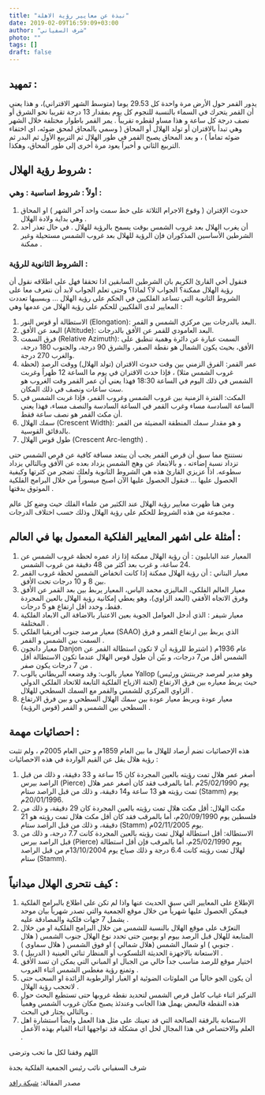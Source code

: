 ```yaml
---
title: "نبذة عن معايير رؤية الاهلة"
date: 2019-02-09T16:59:09+03:00
author: "شرف السفياني"
photo: ""
tags: []
draft: false
---
```



## تمهيد :
يدور القمر حول الأرض مرة واحدة كل 29.53 يوما (متوسط الشهر الاقتراني)، و هذا يعني أن القمر يتحرك في السماء بالنسبة للنجوم كل يوم بمقدار 13 درجة تقريبا نحو الشرق أو نصف درجة كل ساعة و هذا مساو لقطره تقريباً .
يمر القمر باطوار مختلفة خلال الشهر وهي تبدأ بالاقتران أو تولد الهلال أو المحاق ( وسمي بالمحاق لمحق ضوئه، اي اختفاء ضوئه تماماً ) ، و بعد المحاق يصبح القمر في طور الهلال ثم التربيع الأول ثم البدر ثم التربيع الثاني و أخيراً يعود مرة أخرى إلى طور المحاق، وهكذا.
 
## شروط رؤية الهلال : 
 
### أولاً : شروط اساسية : وهي : 
 
1. حدوث الإقتران ( وقوع الاجرام الثلاثة على خط سمت واحد آخر الشهر ) او المحاق وهي بداية ولادة الهلال .
2. أن يغرب الهلال بعد غروب الشمس بوقت يسمح بالرؤية للهلال .
في حال تعذر أحد الشرطين الأساسين المذكوران فإن الرؤية للهلال بعد غروب الشمس مستحيلة وغير ممكنة .


 
### الشروط الثانوية للرؤية :
 
فنقول أخي القارئ الكريم بان الشرطين السابقين اذا تحققا فهل على اطلاقه نقول أن رؤية الهلال ممكنة؟ 
الجواب لا؟ 
لماذا؟ 
وحتى تعلم الجواب لابد أن نتعرف معا على الشروط الثانوية التي تساعد الفلكيين في الحكم على رؤية الهلال ... وبسببها تعددت المعايير لدى الفلكيين للحكم على رؤية الهلال من عدمها وهي :
 
1. الاستطالة أو قوس النور (Elongation): البعد بالدرجات بين مركزي الشمس و القمر. 
2. البعد عن الأفق (Altitude): البعد العامودي للقمر عن الأفق بالدرجات.
3. فرق السمت (Relative Azimuth): السمت عبارة عن دائرة وهمية تنطبق على الأفق، بحيث يكون الشمال هو نقطة الصفر، والشرق 90 درجة، والجنوب 180 درجة، والغرب 270 درجة.
4. عمر القمر: الفرق الزمني بين وقت حدوث الاقتران (تولد الهلال) ووقت الرصد (لحظة غروب الشمس مثلا) ، فإذا حدث الاقتران في يوم ما الساعة 12 ظهراً وغربت الشمس في ذلك اليوم في الساعة 18:30 فهذا يعني أن عمر القمر وقت الغروب هو ست ساعات ونصف في ذلك المكان.
5. المكث: الفترة الزمنية بين غروب الشمس وغروب القمر، فإذا غربت الشمس في الساعة السادسة مساء وغرب القمر في الساعة السادسة والنصف مساء، فهذا يعني أن مكث القمر هو نصف ساعة فقط.
6. سمك الهلال (Crescent Width): و هو مقدار سمك المنطقة المضيئة من القمر بالدقائق القوسية.
7. طول قوس الهلال (Crescent Arc-length) .
 
نستنتج مما سبق أن قرص القمر يجب أن يبتعد مسافة كافية عن قرص الشمس حتى تزداد نسبة إضاءته ، و بالابتعاد عن وهج الشمس يزداد بعده عن الأفق وبالتالي يزداد سطوعه.
اذاً عزيزي القارئ هذه هي الشروط الثانوية ولعلك تضجر من كثرتها وكيفية الحصول عليها ... فنقول الحصول عليها الآن اصبح ميسوراً من خلال البرامج الفلكية الموثوق بدقتها .
 
ومن هنا ظهرت معايير رؤية الهلال عند الكثير من علماء الفلك حيث وضع كل عالم مجموعة من هذه الشروط للحكم على رؤية الهلال وذلك حسب اختلاف الدرجات .

## أمثلة على اشهر المعايير الفلكية المعمول بها في العالم :
 
1. المعيار عند البابليون : أن رؤية الهلال ممكنة إذا زاد عمره لحظة غروب الشمس عن 24 ساعة، و غرب بعد أكثر من 48 دقيقة من غروب الشمس.
2. معيار البتاني : أن رؤية الهلال ممكنة إذا كانت انخفاض الشمس لحظة غروب القمر بين 8 و 10 درجات تحت الأفق.
3. معيار العالم الفلكي، الماليزي محمد الياس، المعيار يربط بين بعد القمر عن الأفق وفرق الاتجاه الأفقي (البعد الزاوي)، وهو يعطي إمكانية رؤية الهلال بالعين المجردة فقط، وحدد أقل ارتفاع هو 5 درجات.
4. معيار شيفر : الذي أدخل العوامل الجوية بعين الاعتبار بالاضافة الى الابعاد الفلكية المختلفة .
5. معيار مرصد جنوب أفريقيا الفلكي (SAAO) الذي يربط بين ارتفاع القمر و فرق السمت بين الشمس و القمر .
6. معيار دانجون Danjon عام 1936م ( اشترط للرؤية أن لا تكون استطالة القمر عن الشمس أقل من7 درجات، و بيّن أن طول قوس الهلال عندما تكون الاستطالة أقل من 7 درجات يكون صفر .
7. معيار يالوب: وقد وضعه البريطاني يالوب Yallop (وهو مدير لمرصد جرينتش ورئيس لجنة الازياح الفلكية التابعة للاتحاد الفلكي الدولي) حيث يربط معياره بين فرق الارتفاع الزاوي المركزي للشمس والقمر مع السمك السطحي للهلال .
8. معيار عودة ويربط معيار عودة بين سمك الهلال السطحي و بين فرق الارتفاع السطحي بين الشمس و القمر (قوس الرؤية) .
 
## احصائيات مهمة :
 
هذه الإحصائيات تضم أرصاد للهلال ما بين العام 1859م و حتى العام 2005م ، ولم تثبت رؤية هلال يقل عن القيم الواردة في هذه الاحصائيات :
 
1. أصغر عمر هلال تمت رؤيته بالعين المجردة كان 15 ساعة و 33 دقيقة، و ذلك من قبل الراصد بيرس (Pierce) يوم 25/02/1990م .أما بالمرقب فقد كان أصغر عمر هلال تمت رؤيته هو 13 ساعة و14 دقيقة، و ذلك من قبل الراصد ستام (Stamm) يوم 20/01/1996م.
2. مكث الهلال: أقل مكث هلال تمت رؤيته بالعين المجردة كان 29 دقيقة، و ذلك من فلسطين يوم 20/09/1990م، أما بالمرقب فقد كان أقل مكث هلال تمت رؤيته هو 21 دقيقة، و ذلك من قبل الراصد ستام (Stamm) يوم 02/11/2005م.
3. الاستطالة: أقل استطالة لهلال تمت رؤيته بالعين المجردة كانت 7.7 درجة، و ذلك من قبل الراصد بيرس (Pierce) يوم 25/02/1990م، أما بالمرقب فإن أقل استطالة لهلال تمت رؤيته كانت 6.4 درجة و ذلك صباح يوم 13/10/2004م من قبل الراصد ستام (Stamm).



## كيف نتحرى الهلال ميدانياً :
 
1. الإطلاع على المعايير التي سبق الحديث عنها واذا لم تكن على اطلاع بالبرامج الفلكية فيمكن الحصول عليها شهرياً من خلال موقع الجمعية والتي تصدر شهرياً بيان موحد يشمل 7 جهات فلكية والمصادقة عليه .
2. التعرّف على موقع الهلال بالنسبة للشمس من خلال البرامج الفلكية او من خلال المتابعة للهلال قبل الرصد بيوم او يومين حتى تحدد نوع الهلال جنوب الشمس ( هلال جنوبي ) او شمال الشمس (هلال شمالي ) او فوق الشمس ( هلال سماوي ) .
3. الاستعانة بالاجهزة الحديثة التلسكوب أو المنظار ثنائي العينية ( الدربيل ) .
4. اختيار موقع للرصد مناسب جداً خالي من الجبال او المباني التي يمكن ان تسد الأفق وتمنع رؤية مغطس الشمس اثناء الغروب .
5. أن يكون الجو خالياً من الملوثات الضوئية او الغبار اوالرطوبة الزائدة او السحب حتى لاتحجب رؤية الهلال .
6. التركيز اثناء غياب كامل قرص الشمس لتحديد نقطة غروبها حتى تستطيع البحث حول هذه النقطة فالبعض يهمل هذا الجانب وعندئذ يصبح مكان غروب الشمس وهمياً وبالتالي يحتار في البحث .
7. الاستعانة بالرفقة الصالحة التي قد تعينك على مثل هذا العمل وايضاً استشارة اهل العلم والاختصاص في هذا المجال لحل اي مشكلة قد تواجهها اثناء القيام بهذه الأعمل .
 
اللهم وفقنا لكل ما تحب وترضى

شرف السفياني
نائب رئيس الجمعية الفلكية بجدة


مصدر المقالة: [شبكة رافد](https://rafed.net/calendar/view.php?type=c_art&atid=24:%D9%86%D8%A8%D8%B0%D8%A9%20%D8%B9%D9%86%20%D9%85%D8%B9%D8%A7%D9%8A%D9%8A%D8%B1%20%D8%B1%D8%A4%D9%8A%D8%A9%20%D8%A7%D9%84%D8%A3%D9%87%D9%84%D8%A9)
